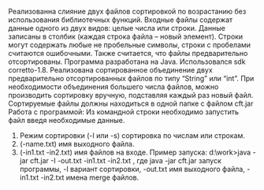 Реализованна слияние двух файлов сортировкой по возрастанию без использования библиотечных функций.
Входные файлы содержат данные одного из двух видов: целые числа или строки. Данные записаны в столбик (каждая строка файла – новый элемент). Строки могут содержать любые не пробельные символы, строки с пробелами считаются ошибочными. Также считается, что файлы предварительно отсортированы.
Программа разработана на Java. Использовался sdk corretto-1.8.
Реализована сортированное объединение двух предварительно отсортированных файлов по типу “String” или “int”. При необходимости объединения большего числа файлов, можно производить сортировку вручную, подставляя каждый раз новый файл. Сортируемые файлы должны находиться в одной папке с файлом cft.jar
Работа с программой:
Из командной строки необходимо запустить файл введя необходимые данные.
1.	Режим сортировки (-I или -s) сортировка по числам или строкам.
2.	(-name.txt) имя выходного файла.
3.	(-in1.txt -in2.txt) имя файлов на входе.
Пример запуска:
d:\work>java -jar cft.jar -I -out.txt -in1.txt -in2.txt , где java -jar cft.jar запуск программы, -I вариант сортировки, -out.txt имя выходного файла, -in1.txt -in2.txt имена merge файлов.
